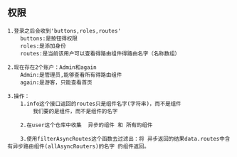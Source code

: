## 权限
    1.登录之后会收到'buttons,roles,routes'
        buttons:是按钮得权限
        roles:是添加身份
        routes:是当前该用户可以查看得路由组件得路由名字（名称数组）
    
    2.现在存在2个账户：Admin和again
        Admin:是管理员,能够查看所有得路由组件
        again:是游客，只能查看首页
    
    3.操作：
        1.info这个接口返回的routes只是组件名字(字符串)，而不是组件
            我们要的是组件，而不是组件的名字

        2.在user这个仓库中收集  异步的组件 和 所有的组件
        
        3.使用filterAsyncRoutes这个函数去过滤出：将 异步返回的结果data.routes中含有异步路由组件(allAsyncRouters)的名字 的组件返回。